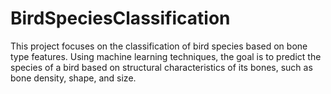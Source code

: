 # BirdSpeciesClassification
This project focuses on the classification of bird species based on bone type features. Using machine learning techniques, the goal is to predict the species of a bird based on structural characteristics of its bones, such as bone density, shape, and size.

